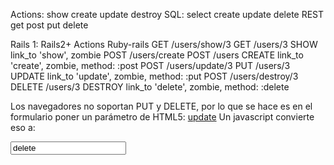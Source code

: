 Actions:	show	create	update	destroy
SQL:		select	create	update	delete
REST		get	post	put	delete

Rails 1:		Rails2+			Actions		Ruby-rails
GET /users/show/3	GET /users/3		SHOW		link_to 'show', zombie
POST /users/create	POST /users		CREATE		link_to 'create', zombie, method: :post
POST /users/update/3	PUT /users/3		UPDATE		link_to 'update', zombie, method: :put
POST /users/destroy/3	DELETE /users/3		DESTROY		link_to 'delete', zombie, method: :delete

Los navegadores no soportan PUT y DELETE, por lo que se hace es en el formulario poner un parámetro de HTML5:
<a href="/bla" data-method="put" rel="nofollow">update</a>
Un javascript convierte eso a:
<form method="post" action="/bla">
  <input name="_method" value="delete" />
</form>



